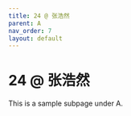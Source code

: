 ```yaml
---
title: 24 @ 张浩然
parent: A
nav_order: 7
layout: default
---
```


# 24 @ 张浩然

This is a sample subpage under A.